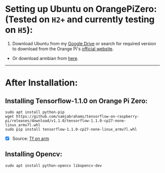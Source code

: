 # Setting up Ubuntu on OrangePiZero: (Tested on `H2+` and currently testing on `H5`):
1. Download Ubuntu from my [Google Drive](https://doc-14-b4-docs.googleusercontent.com/docs/securesc/diuhiier8f3lbm44v9p44d1n6o10ft4n/dqfq2jsosmvcs3n3h62uatgqh35a3nbe/1522879200000/18093896044146087554/18093896044146087554/1PTAUiLsKnaTycR-OhpVvJZWLVYmhNN8D?e=download&h=09221738537919217220&nonce=juqlt50v9b5mo&user=18093896044146087554&hash=8g6kju4q1gls94a7kab031qvfqnhu393) or search for required version to download from the Orange Pi's [official website](http://www.orangepi.org/downloadresources/).
- Or download armbian from [here](https://www.armbian.com/orange-pi-zero-2-h5/).

***
# After Installation:
## Installing Tensorflow-1.1.0 on Orange Pi Zero:

```
sudo apt install python-pip
wget https://github.com/samjabrahams/tensorflow-on-raspberry-pi/releases/download/v1.1.0/tensorflow-1.1.0-cp27-none-linux_armv7l.whl
sudo pip install tensorflow-1.1.0-cp27-none-linux_armv7l.whl
```

- [x] Source: [Tf on arm](https://github.com/samjabrahams/tensorflow-on-raspberry-pi)

## Installing Opencv:
```
sudo apt install python-opencv libopencv-dev
```

